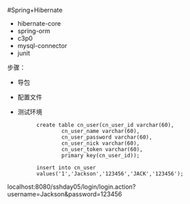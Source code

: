 #Spring+Hibernate

- hibernate-core
- spring-orm
- c3p0
- mysql-connector
- junit

步骤：

- 导包
- 配置文件
- 测试环境

			create table cn_user(cn_user_id varchar(60),
					cn_user_name varchar(60),
					cn_user_password varchar(60),
					cn_user_nick varchar(60),
					cn_user_token varchar(60),
					primary key(cn_user_id));

			insert into cn_user 
			values('1','Jackson','123456','JACK','123456');


localhost:8080/sshday05/login/login.action?username=Jackson&password=123456


